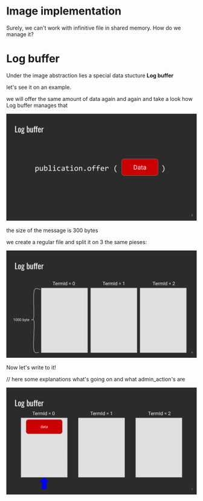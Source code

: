 # Image implementation 

Surely, we can't work with infinitive file in shared memory. How do we manage it? 

# Log buffer 

Under the image abstraction lies a special data stucture **Log buffer**

let's see it on an example. 

we will offer the same amount of data again and again and take a look how Log buffer manages that 

<p align="center">
  <img src="/img/Log buffer offer.svg">
</p>

the size of the message is 300 bytes 

we create a regular file and split it on 3 the same pieses: 

<p align="center">
  <img src="/img/Log buffer overall.svg">
</p>

Now let's write to it! 

// here some explanations what's going on and what admin_action's are 

<p align="center">
  <img src="/img/Log buffer.gif">
</p>
